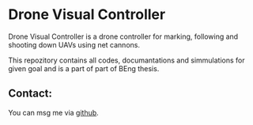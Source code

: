 # Drone Visual Controller

Drone Visual Controller is a drone controller for marking, following and shooting down UAVs using net cannons. 

This repozitory contains all codes, documantations and simmulations for given goal and is a part of part of BEng thesis.


## Contact:
You can msg me via [github](http:https://github.com/printfKrzysztof).
